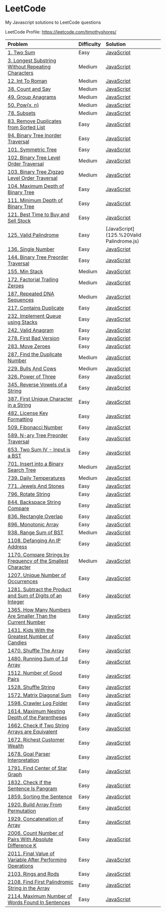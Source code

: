 # LeetCode
My Javascript solutions to LeetCode questions

LeetCode Profile: https://leetcode.com/timothyshores/

| Problem  | Difficulty | Solution |  
| :-------------- | :-------------- |:---- | 
|[1. Two Sum](https://leetcode.com/problems/two-sum/)|Easy|[JavaScript](1.%20Two%20Sum.js)
|[3. Longest Substring Without Repeating Characters](https://leetcode.com/problems/longest-substring-without-repeating-characters/)|Medium|[JavaScript](3.%20Longest%20Substring%20Without%20Repeating%20Characters.js)
|[12. Int To Roman](https://leetcode.com/problems/integer-to-roman/)|Medium|[JavaScript](12.%20Int%20To%20Roman.js)
|[38. Count and Say](https://leetcode.com/problems/count-and-say/)|Medium|[JavaScript](38.%20Count%20and%20Say.js)
|[49. Group Anagrams](https://leetcode.com/problems/group-anagrams/)|Medium|[JavaScript](49.%20Group%20Anagrams.js)
|[50. Pow(x, n)](https://leetcode.com/problems/powx-n/)|Medium|[JavaScript](50.%20Pow(x,n).js)
|[78. Subsets](https://leetcode.com/problems/subsets/)|Medium|[JavaScript](78.%20Subsets.js)
|[83. Remove Duplicates from Sorted List](https://leetcode.com/problems/remove-duplicates-from-sorted-list/)|Easy|[JavaScript](83.%20Remove%20Duplicates%20from%20Sorted%20List.js)
|[94. Binary Tree Inorder Traversal](https://leetcode.com/problems/binary-tree-inorder-traversal/)|Easy|[JavaScript](94.%20Binary%20Tree%20Inorder%20Traversal.js)
|[101. Symmetric Tree](https://leetcode.com/problems/symmetric-tree/)|Easy|[JavaScript](101.%20Symmetric%20Tree.js)
|[102. Binary Tree Level Order Traversal](https://leetcode.com/problems/binary-tree-level-order-traversal/)|Medium|[JavaScript](102.%20Binary%20Tree%20Level%20Order%20Traversal)
|[103. Binary Tree Zigzag Level Order Traversal](https://leetcode.com/problems/binary-tree-zigzag-level-order-traversal/)|Medium|[JavaScript](103.%20Binary%20Tree%20Zigzag%20Level%20Order%20Traversal.js)
|[104. Maximum Depth of Binary Tree](https://leetcode.com/problems/maximum-depth-of-binary-tree/)|Easy|[JavaScript](104.%20Maximum%20Depth%20of%20Binary%20Tree.js)
|[111. Minimum Depth of Binary Tree](https://leetcode.com/problems/minimum-depth-of-binary-tree/)|Easy|[JavaScript](111.%20Minimum%20Depth%20of%20Binary%20Tree.js)
|[121. Best Time to Buy and Sell Stock](https://leetcode.com/problems/best-time-to-buy-and-sell-stock/)|Easy|[JavaScript](121.%20Best%20Time%20to%20Buy%20and%20Sell%20Stock.js)
|[125. Valid Palindrome](https://leetcode.com/problems/valid-palindrome/)|Easy|[JavaScript](125.%20Valid Palindrome.js)
|[136. Single Number](https://leetcode.com/problems/single-number/)|Easy|[JavaScript](136.%20Single%20Number.js)
|[144. Binary Tree Preorder Traversal](https://leetcode.com/problems/binary-tree-preorder-traversal/)|Easy|[JavaScript](144.%20Binary%20Tree%20Preorder%20Traversal.js)
|[155. Min Stack](https://leetcode.com/problems/min-stack/)|Medium|[JavaScript](155.%20Min%20Stack.js)
|[172. Factorial Trailing Zeroes](https://leetcode.com/problems/factorial-trailing-zeroes/)|Medium|[JavaScript](172.%20Factorial%20Trailing%20Zeroes.js)
|[187. Repeated DNA Sequences](https://leetcode.com/problems/repeated-dna-sequences/)|Medium|[JavaScript](187.%20Repeated%20DNA%20Sequences.js)
|[217. Contains Duplicate](https://leetcode.com/problems/contains-duplicate/)|Easy|[JavaScript](217.%20Contains%20Duplicate.js)
|[232. Implement Queue using Stacks](https://leetcode.com/problems/implement-queue-using-stacks/)|Easy|[JavaScript](232.%20Implement%20Queue%20using%20Stacks.js)
|[242. Valid Anagram](https://leetcode.com/problems/valid-anagram/)|Easy|[JavaScript](242.%20Valid%20Anagram.js)
|[278. First Bad Version](https://leetcode.com/problems/first-bad-version/)|Easy|[JavaScript](278.%20First%20Bad%20Version.js)
|[283. Move Zeroes](https://leetcode.com/problems/move-zeroes/)|Easy|[JavaScript](283.%20Move%20Zeroes.js)
|[287. Find the Duplicate Number](https://leetcode.com/problems/find-the-duplicate-number/)|Medium|[JavaScript](287.%20Find%20the%20Duplicate%20Number.js)
|[229. Bulls And Cows](https://leetcode.com/problems/bulls-and-cows)|Medium|[JavaScript](229.%20Bulls%20And%20Cows.js)
|[326. Power of Three](https://leetcode.com/problems/power-of-three/)|Easy|[JavaScript](326.%20Power%20of%20Three.js)
|[345. Reverse Vowels of a String](https://leetcode.com/problems/reverse-vowels-of-a-string/)|Easy|[JavaScript](345.%20Reverse%20Vowels%20of%20a%20String.js)
|[387. First Unique Character in a String](https://leetcode.com/problems/first-unique-character-in-a-string/)|Easy|[JavaScript](387.%20First%20Unique%20Character%20in%20a%20String.js)
|[482. License Key Formatting](https://leetcode.com/problems/license-key-formatting/)|Easy|[JavaScript](482.%20License%20Key%20Formatting.js)
|[509. Fibonacci Number](https://leetcode.com/problems/fibonacci-number/)|Easy|[JavaScript](509.%20Fibonacci%20Number.js)
|[589. N-ary Tree Preorder Traversal](https://leetcode.com/problems/n-ary-tree-preorder-traversal/)|Easy|[JavaScript](589.%20N-ary%20Tree%20Preorder%20Traversal.js)
|[653. Two Sum IV - Input is a BST](https://leetcode.com/problems/two-sum-iv-input-is-a-bst/)|Easy|[JavaScript](653.%20Two%20Sum%20IV%20-%20Input%20is%20a%20BST.js)
|[701. Insert into a Binary Search Tree](https://leetcode.com/problems/insert-into-a-binary-search-tree/)|Medium|[JavaScript](701.%20Insert%20into%20a%20Binary%20Search%20Tree.js)
|[739. Daily Temperatures](https://leetcode.com/problems/daily-temperatures/)|Medium|[JavaScript](739.%20Daily%20Temperatures.js)
|[771. Jewels And Stones](https://leetcode.com/problems/jewels-and-stones/)|Easy|[JavaScript](771.%20Jewels%20And%20Stones.js)
|[796. Rotate String](https://leetcode.com/problems/rotate-string/)|Easy|[JavaScript](796.%20Rotate%20String.js)
|[844. Backspace String Compare](https://leetcode.com/problems/backspace-string-compare/)|Easy|[JavaScript](844.%20Backspace%20String%20Compare.js.js)
|[836. Rectangle Overlap](https://leetcode.com/problems/rectangle-overlap/)|Easy|[JavaScript](836.%20Rectangle%20Overlap.js)
|[896. Monotonic Array](https://leetcode.com/problems/monotonic-array/)|Easy|[JavaScript](896.%20Monotonic%20Array.js)
|[938. Range Sum of BST](https://leetcode.com/problems/range-sum-of-bst/)|Medium|[JavaScript](938.%20Range%20Sum%20of%20BST.js) 
|[1108. Defanging An IP Address](https://leetcode.com/problems/defanging-an-ip-address/)|Easy|[JavaScript](1108.%20Defanging%20An%20IP%20Address.js)
|[1170. Compare Strings by Frequency of the Smallest Character](https://leetcode.com/problems/compare-strings-by-frequency-of-the-smallest-character/)|Medium|[JavaScript](1170.%20Compare%20Strings%20by%20Frequency%20of%20the%20Smallest%20Character.js)
|[1207. Unique Number of Occurrences](https://leetcode.com/problems/unique-number-of-occurrences/)|Easy|[JavaScript](1207.%20Unique%20Number%20of%20Occurrences.js)
|[1281. Subtract the Product and Sum of Digits of an Integer](https://leetcode.com/problems/subtract-the-product-and-sum-of-digits-of-an-integer/)|Easy|[JavaScript](1281.%20Subtract%20the%20Product%20and%20Sum%20of%20Digits%20of%20an%20Integer.js)
|[1365. How Many Numbers Are Smaller Than the Current Number](https://leetcode.com/problems/how-many-numbers-are-smaller-than-the-current-number/)|Easy|[JavaScript](1365.%20How%20Many%20Numbers%20Are%20Smaller%20Than%20the%20Current%20Number.js)
|[1431. Kids With the Greatest Number of Candies](https://leetcode.com/problems/kids-with-the-greatest-number-of-candies/)|Easy|[JavaScript](1431.%20Kids%20With%20the%20Greatest%20Number%20of%20Candies.js) 
|[1470. Shuffle The Array](https://leetcode.com/problems/shuffle-the-array/)|Easy|[JavaScript](1470.%20Shuffle%20The%20Array.js) 
|[1480. Running Sum of 1d Array](https://leetcode.com/problems/running-sum-of-1d-array/)|Easy|[JavaScript](1480.%20Running%20Sum%20of%201d%20Array.js) 
|[1512. Number of Good Pairs](https://leetcode.com/problems/number-of-good-pairs/)|Easy|[JavaScript](1512.%20Number%20of%20Good%20Pairs.js) 
|[1528. Shuffle String](https://leetcode.com/problems/shuffle-string/)|Easy|[JavaScript](1528.%20Shuffle%20String.js) 
|[1572. Matrix Diagonal Sum](https://leetcode.com/problems/matrix-diagonal-sum/)|Easy|[JavaScript](1572.%20Matrix%20Diagonal%20Sum.js)
|[1598. Crawler Log Folder](https://leetcode.com/problems/crawler-log-folder/)|Easy|[JavaScript](1598.%20Crawler%20Log%20Folder.js)
|[1614. Maximum Nesting Depth of the Parentheses](https://leetcode.com/problems/maximum-nesting-depth-of-the-parentheses/)|Easy|[JavaScript](1614.%20Maximum%20Nesting%20Depth%20of%20the%20Parentheses.js)
|[1662. Check If Two String Arrays are Equivalent](https://leetcode.com/problems/check-if-two-string-arrays-are-equivalent/)|Easy|[JavaScript](1662.%20Check%20If%20Two%20String%20Arrays%20are%20Equivalent.js) 
|[1672. Richest Customer Wealth](https://leetcode.com/problems/richest-customer-wealth/)|Easy|[JavaScript](1672.%20Richest%20Customer%20Wealth.js) 
|[1678. Goal Parser Interpretation](https://leetcode.com/problems/goal-parser-interpretation/)|Easy|[JavaScript](1678.%20Goal%20Parser%20Interpretation.js) 
|[1791. Find Center of Star Graph](https://leetcode.com/problems/find-center-of-star-graph/)|Easy|[JavaScript](1791.%20Find%20Center%20of%2Star%20Graph.js) 
|[1832. Check if the Sentence Is Pangram](https://leetcode.com/problems/check-if-the-sentence-is-pangram/)|Easy|[JavaScript](1832.%20Check%20if%20the%20Sentence%20Is%20Pangram.js) 
|[1859. Sorting the Sentence](https://leetcode.com/problems/sorting-the-sentence/)|Easy|[JavaScript](1859.%20Sorting%20the%20Sentence.js) 
|[1920. Build Array From Permutation](https://leetcode.com/problems/build-array-from-permutation/)|Easy|[JavaScript](1920.%20Build%20Array%20From%20Permutation.js) 
|[1929. Concatenation of Array](https://leetcode.com/problems/concatenation-of-array/)|Easy|[JavaScript](1929.%20Concatenation%20of%20Array.js) 
|[2006. Count Number of Pairs With Absolute Difference K](https://leetcode.com/problems/count-number-of-pairs-with-absolute-difference-k/)|Easy|[JavaScript](2006.%2Count%2Number%2of%2Pairs%2With%2Absolute%2Difference%2K.js) 
|[2011. Final Value of Variable After Performing Operations](https://leetcode.com/problems/final-value-of-variable-after-performing-operations/)|Easy|[JavaScript](2011.%20Final%20Value%20of%20Variable%20After%20Performing%20Operations.js) 
|[2103. Rings and Rods](https://leetcode.com/problems/rings-and-rods/)|Easy|[JavaScript](2103.%20Rings%20and%20Rods.js)
|[2108. Find First Palindromic String in the Array](https://leetcode.com/problems/find-first-palindromic-string-in-the-array/)|Easy|[JavaScript](2108.%20Find%20First%20Palindromic%20String%20in%20the%20Array.js)
|[2114. Maximum Number of Words Found In Sentences](https://leetcode.com/problems/maximum-number-of-words-found-in-sentences/)|Easy|[JavaScript](2114.%20Maximum%20Number%20of%20Words%20Found%20In%20Sentences.js)
